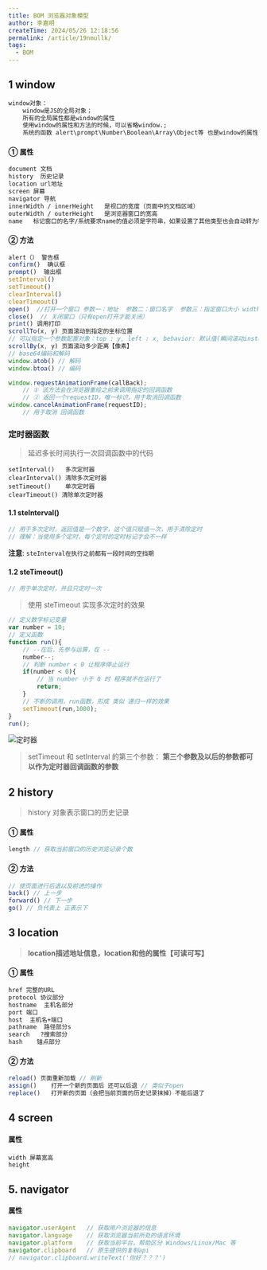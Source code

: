 ```yaml
---
title: BOM 浏览器对象模型
author: 李嘉明
createTime: 2024/05/26 12:18:56
permalink: /article/19nmullk/
tags:
  - BOM
---
```


## 1 window

```txt
window对象：
	window是JS的全局对象；
	所有的全局属性都是window的属性
	使用window的属性和方法的时候，可以省略window.; 
	系统的函数 alert\prompt\Number\Boolean\Array\Object等 也是window的属性
```



#### ① 属性

```txt
document 文档
history  历史记录
location url地址
screen 屏幕
navigator 导航
innerWidth / innerHeight   是视口的宽度（页面中的文档区域）
outerWidth / outerHeight   是浏览器窗口的宽高
name   标记窗口的名字/系统要求name的值必须是字符串，如果设置了其他类型也会自动转为字符串！！
```

#### ② 方法

```js
alert（） 警告框
confirm()  确认框
prompt()  输出框
setInterval()
setTimeout()
clearInterval()
clearTimeout()
open()  //打开一个窗口 参数一：地址  参数二：窗口名字  参数三：指定窗口大小 width=400,height=300
close()  // 关闭窗口（只有open打开才能关闭）
print() 调用打印
scrollTo(x, y) 页面滚动到指定的坐标位置 
// 可以指定一个参数配置对象：top : y, left : x, behavior: 默认值(瞬间滚动instant), (平滑滚动smooth)
scrollBy(x, y) 页面滚动多少距离【像素】
// base64编码和解码
window.atob() // 解码
window.btoa() // 编码
```

```js
window.requestAnimationFrame(callBack); 
	// ① 该方法会在浏览器重绘之前来调用指定的回调函数
    // ② 返回一个requestID，唯一标识，用于取消回调函数
window.cancelAnimationFrame(requestID);
	// 用于取消 回调函数
```



### 定时器函数

> 延迟多长时间执行一次回调函数中的代码

```
setInterval()	多次定时器
clearInterval() 清除多次定时器
setTimeout()	单次定时器
clearTimeout() 清除单次定时器
```

#### 1.1 steInterval()

```js
// 用于多次定时，返回值是一个数字，这个值只赋值一次，用于清除定时
// 理解：当使用多个定时，每个定时的定时标记才会不一样
```

**注意**: `steInterval在执行之前都有一段时间的空挡期`

#### 1.2 steTimeout()

```js
// 用于单次定时，并且只定时一次
```
> 使用 steTimeout 实现多次定时的效果

```js
// 定义数字标记变量
var number = 10;
// 定义函数
function run(){
    // --在后，先参与运算，在 --
    number--;
    // 判断 number < 0 让程序停止运行
    if(number < 0){
        // 当 number 小于 0 时 程序就不在运行了
        return;
    }
    // 不断的调用，run函数，形成 类似 递归一样的效果
    setTimeout(run,1000);
}
run();
```

![定时器](/async/定时器.svg)

> setTimeout 和 setInterval 的第三个参数： **第三个参数及以后的参数都可以作为定时器回调函数的参数** 

## 2 history

> history 对象表示窗口的历史记录

#### ① 属性

```js
length // 获取当前窗口的历史浏览记录个数
```

#### ② 方法

```js
// 使页面进行后退以及前进的操作
back() // 上一步
forward() // 下一步
go() // 负代表上 正表示下
```

## 3 location

> **location描述地址信息，location和他的属性【可读可写】**

#### ① 属性

```txt
href 完整的URL
protocol 协议部分
hostname  主机名部分
port 端口
host  主机名+端口
pathname  路径部分s
search   ?搜索部分
hash    锚点部分
```

#### ② 方法

```js
reload() 页面重新加载 // 刷新
assign()	打开一个新的页面后 还可以后退 // 类似于open
replace()   打开新的页面（会把当前页面的历史记录抹掉）不能后退了
```

## 4 screen

#### 属性

```
width 屏幕宽高
height
```

## 5. navigator

#### 属性

```js
navigator.userAgent   // 获取用户浏览器的信息
navigator.language    // 获取浏览器当前所处的语言环境
navigator.platform    // 获取当前平台，帮助区分 Windows/Linux/Mac 等
navigator.clipboard   // 原生提供的复制api
// navigator.clipboard.writeText('你好？？？')
```


